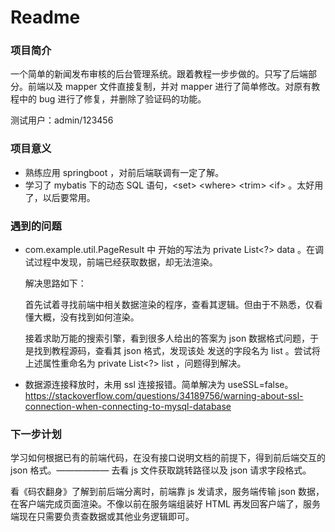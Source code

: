 # Readme

### 项目简介

一个简单的新闻发布审核的后台管理系统。跟着教程一步步做的。只写了后端部分。前端以及 mapper 文件直接复制，并对 mapper 进行了简单修改。对原有教程中的 bug 进行了修复，并删除了验证码的功能。

测试用户：admin/123456

### 项目意义

* 熟练应用 springboot ，对前后端联调有一定了解。
* 学习了 mybatis 下的动态 SQL 语句，\<set\>  \<where\>  \<trim\>  \<if\> 。太好用了，以后要常用。

### 遇到的问题

* com.example.util.PageResult 中 开始的写法为 private List<?> data 。在调试过程中发现，前端已经获取数据，却无法渲染。

  解决思路如下：

  首先试着寻找前端中相关数据渲染的程序，查看其逻辑。但由于不熟悉，仅看懂大概，没有找到如何渲染。

  接着求助万能的搜索引擎，看到很多人给出的答案为 json 数据格式问题，于是找到教程源码，查看其 json 格式，发现该处 发送的字段名为 list 。尝试将上述属性重命名为 private List<?> list ，问题得到解决。

* 数据源连接释放时，未用 ssl 连接报错。简单解决为 useSSL=false。https://stackoverflow.com/questions/34189756/warning-about-ssl-connection-when-connecting-to-mysql-database

### 下一步计划

学习如何根据已有的前端代码，在没有接口说明文档的前提下，得到前后端交互的 json 格式。—————— 去看 js 文件获取跳转路径以及 json 请求字段格式。

看《码农翻身》了解到前后端分离时，前端靠 js 发请求，服务端传输 json 数据，在客户端完成页面渲染。不像以前在服务端组装好 HTML 再发回客户端了，服务端现在只需要负责查数据或其他业务逻辑即可。



